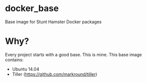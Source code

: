docker_base
===========

Base image for Stunt Hamster Docker packages

# Why?
Every project starts with a good base. This is mine. This base image contains:

- Ubuntu 14.04
- Tiller (https://github.com/markround/tiller)


